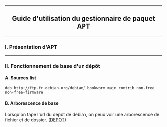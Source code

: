 ----------------------------------------------------------------------------------------------------------------------------------------------------------------
## <p align='center'> Guide d'utilisation du gestionnaire de paquet APT </p>

----------------------------------------------------------------------------------------------------------------------------------------------------------------
### I. Présentation d'APT

----------------------------------------------------------------------------------------------------------------------------------------------------------------
### II. Fonctionnement de base d'un dépôt

#### A. Sources.list
```
deb http://ftp.fr.debian.org/debian/ bookworm main contrib non-free non-free-firmware
```

#### B. Arborescence de base
Lorsqu'on tape l'url du dépôt de debian, on peux voir une arborescence de fichier et de dossier. ([DEPOT](http://ftp.fr.debian.org/debian/`))

<p align='center'> <img src'https://github.com/MarcJaffre/Linux/assets/35907/abd3df60-fcbd-47ba-b805-1b28e86b5980'> </p>
